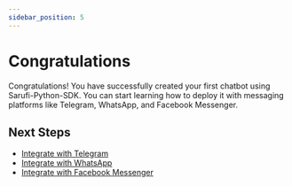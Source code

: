 ```yaml
---
sidebar_position: 5
---
```


# Congratulations

Congratulations! You have successfully created your first chatbot using Sarufi-Python-SDK. You can start learning how to deploy it with messaging platforms like Telegram, WhatsApp, and Facebook Messenger.

## Next Steps

- [Integrate with Telegram](/docs/tutorial-deployment/deploy-with-telegram)
- [Integrate with WhatsApp](/docs/tutorial-deployment/deploy-with-whatsapp)
- [Integrate with Facebook Messenger](/docs/tutorial-deployment/deploy-with-messenger)


